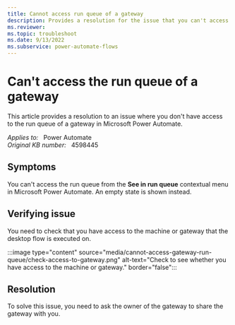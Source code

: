 ```yaml
---
title: Cannot access run queue of a gateway
description: Provides a resolution for the issue that you can't access the run queue of a gateway in Power Automate.
ms.reviewer: 
ms.topic: troubleshoot
ms.date: 9/13/2022
ms.subservice: power-automate-flows
---
```

# Can't access the run queue of a gateway

This article provides a resolution to an issue where you don't have access to the run queue of a gateway in Microsoft Power Automate.

_Applies to:_ &nbsp; Power Automate  
_Original KB number:_ &nbsp; 4598445

## Symptoms

You can't access the run queue from the **See in run queue** contextual menu in Microsoft Power Automate. An empty state is shown instead.

## Verifying issue

You need to check that you have access to the machine or gateway that the desktop flow is executed on.

:::image type="content" source="media/cannot-access-gateway-run-queue/check-access-to-gateway.png" alt-text="Check to see whether you have access to the machine or gateway." border="false":::

## Resolution

To solve this issue, you need to ask the owner of the gateway to share the gateway with you.
